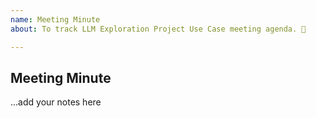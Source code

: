 ```yaml
---
name: Meeting Minute
about: To track LLM Exploration Project Use Case meeting agenda. 💬

---
```


## Meeting Minute

...add your notes here

